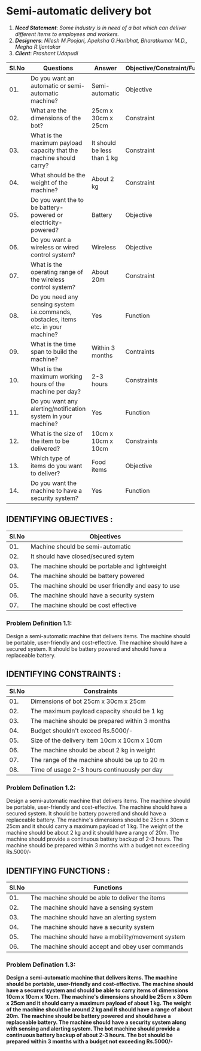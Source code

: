 # Semi-automatic delivery bot
1. **_Need Statement_**:  _Some industry is in need of a bot which can deliver different items to employees and workers._
2. **_Designers_**: _Nilesh M.Poojari, Apeksha G.Haribhat, Bharatkumar M.D., Megha R.Ijantakar_
3. **_Client_**: _Prashant Udapudi_

|  SI.No  |  Questions  |  Answer  |  Objective/Constraint/Functions  |
|---------|-------------|----------|----------------------------------|
|  01.|Do you want an automatic or semi-automatic machine?|Semi-automatic|Objective|
|  02.|What are the dimensions of the bot?|25cm x 30cm x 25cm|Constraint|
|  03.|What is the maximum payload capacity that the machine should carry?|It should be less than 1 kg|Constraint|
|  04.|What should be the weight of the machine?|About 2 kg|Constraint|
|  05.|Do you want the to be battery-powered or electricity-powered?|Battery|Objective|
|  06.|Do you want a wireless or wired control system?|Wireless|Objective|
|  07.|What is the operating range of the wireless control system?|About 20m|Constraint|
|  08.| Do you need any sensing system i.e.commands, obstacles, items etc. in your machine?|Yes|Function|
|  09.|What is the time span to build the machine?|Within 3 months|Contraints|
|  10.|What is the maximum working hours of the machine per day?|2-3 hours|Constraints|
|  11.|Do you want any alerting/notification system in your machine?|Yes|Function|
|  12.|What is the size of the item to be delivered?|10cm x 10cm x 10cm|Constraints|
|  13.|Which type of items do you want to deliver?|Food items|Objective|
|  14.|Do you want the machine to have a security system?|Yes|Function|

## IDENTIFYING OBJECTIVES :
|  SI.No  |  Objectives  |
|---------|--------------|
|01.|Machine should be semi-automatic|
|02.|It should have closed/secured sytem|
|03.|The machine should be portable and lightweight|
|04.|The machine should be battery powered|
|05.|The machine should be user friendly and easy to use|
|06.|The machine should have a security system|
|07.|The machine should be cost effective|

### Problem Definition 1.1:
Design a semi-automatic machine that delivers items. The machine should be portable, user-friendly and cost-effective. The machine should have a secured system. It should be battery powered and should have a replaceable battery. 

## IDENTIFYING CONSTRAINTS :
|  SI.No  |  Constraints  |
|---------|---------------|
|01.|Dimensions of bot 25cm x 30cm x 25cm|
|02.|The maximum payload capacity should be 1 kg|
|03.|The machine should be prepared within 3 months|
|04.|Budget shouldn't exceed Rs.5000/-|
|05.|Size of the delivery item 10cm x 10cm x 10cm|
|06.|The machine should be about 2 kg in weight|
|07.|The range of the machine should be up to 20 m|
|08.|Time of usage 2-3 hours continuously per day|


### Problem Defination 1.2:
Design a semi-automatic machine that delivers items. The machine should be portable, user-friendly and cost-effective. The machine should have a secured system. It should be battery powered and should have a replaceable battery. The machine's dimensions should be 25cm x 30cm x 25cm and it should carry a maximum payload of 1 kg. The weight of the machine should be about 2 kg and it should have a range of 20m. The machine should provide a continuous battery backup of 2-3 hours. The machine should be prepared within 3 months with a budget not exceeding Rs.5000/-

## IDENTIFYING FUNCTIONS :
|  SI.No  |  Functions   |
|---------|--------------|
|01.|The machine should be able to deliver the items|
|02.|The machine should have a sensing system|
|03.|The machine should have an alerting system|
|04.|The machine should have a security system|
|05.|The machine should have a mobility/movement system|
|06.|The machine should accept and obey user commands|

 
### Problem Defination 1.3:
**Design a semi-automatic machine that delivers items. The machine should be portable, user-friendly and cost-effective. The machine should have a secured system and should be able to carry items of dimensions 10cm x 10cm x 10cm. The machine's dimensions should be 25cm x 30cm x 25cm and it should carry a maximum payload of about 1 kg. The weight of the machine should be around 2 kg and it should have a range of about 20m. The machine should be battery powered and should have a replaceable battery. The machine should have a security system along with sensing and alerting system. The bot machine should provide a continuous battery backup of about 2-3 hours. The bot should be prepared within 3 months with a budget not exceeding Rs.5000/-**
